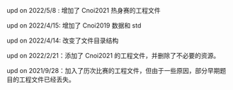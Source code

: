 upd on 2022/5/8 : 增加了 Cnoi2021 热身赛的工程文件

upd on 2022/4/15: 增加了 Cnoi2019 数据和 std

upd on 2022/4/14: 改变了文件目录结构

upd on 2022/2/21：添加了 Cnoi2021 的工程文件，并删除了不必要的资源。

upd on 2021/9/28：加入了历次比赛的工程文件，但由于一些原因，部分早期题目的工程文件已经丢失。
